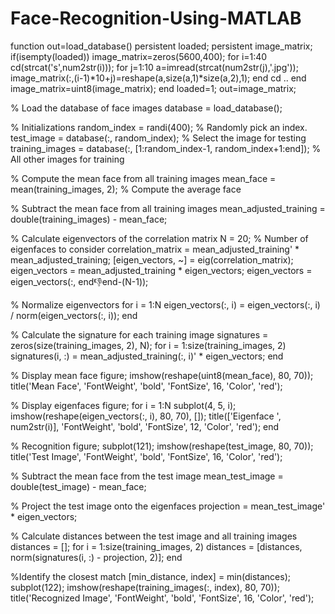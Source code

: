 # Face-Recognition-Using-MATLAB
function out=load_database()
persistent loaded;
persistent image_matrix;
if(isempty(loaded))
    image_matrix=zeros(5600,400);
    for i=1:40
        cd(strcat('s',num2str(i)));
        for j=1:10
            a=imread(strcat(num2str(j),'.jpg'));
            image_matrix(:,(i-1)*10+j)=reshape(a,size(a,1)*size(a,2),1);
        end
        cd ..
    end
    image_matrix=uint8(image_matrix);
end
loaded=1;
out=image_matrix;

% Load the database of face images
database = load_database();

% Initializations
random_index = randi(400);   % Randomly pick an index.
test_image = database(:, random_index);  % Select the image for testing
training_images = database(:, [1:random_index-1, random_index+1:end]);  % All other images for training

% Compute the mean face from all training images
mean_face = mean(training_images, 2);  % Compute the average face

% Subtract the mean face from all training images
mean_adjusted_training = double(training_images) - mean_face;

% Calculate eigenvectors of the correlation matrix
N = 20;  % Number of eigenfaces to consider
correlation_matrix = mean_adjusted_training' * mean_adjusted_training;
[eigen_vectors, ~] = eig(correlation_matrix);
eigen_vectors = mean_adjusted_training * eigen_vectors;
eigen_vectors = eigen_vectors(:, end:-1:end-(N-1));

% Normalize eigenvectors
for i = 1:N
    eigen_vectors(:, i) = eigen_vectors(:, i) / norm(eigen_vectors(:, i));
end

% Calculate the signature for each training image
signatures = zeros(size(training_images, 2), N);
for i = 1:size(training_images, 2)
    signatures(i, :) = mean_adjusted_training(:, i)' * eigen_vectors;
end

% Display mean face
figure;
imshow(reshape(uint8(mean_face), 80, 70));
title('Mean Face', 'FontWeight', 'bold', 'FontSize', 16, 'Color', 'red');

% Display eigenfaces
figure;
for i = 1:N
    subplot(4, 5, i);
    imshow(reshape(eigen_vectors(:, i), 80, 70), []);
    title(['Eigenface ', num2str(i)], 'FontWeight', 'bold', 'FontSize', 12, 'Color', 'red');
end

% Recognition
figure;
subplot(121); 
imshow(reshape(test_image, 80, 70));
title('Test Image', 'FontWeight', 'bold', 'FontSize', 16, 'Color', 'red');

% Subtract the mean face from the test image
mean_test_image = double(test_image) - mean_face;

% Project the test image onto the eigenfaces
projection = mean_test_image' * eigen_vectors;

% Calculate distances between the test image and all training images
distances = [];
for i = 1:size(training_images, 2)
    distances = [distances, norm(signatures(i, :) - projection, 2)];
end

%Identify the closest match
[min_distance, index] = min(distances);
subplot(122);
imshow(reshape(training_images(:, index), 80, 70));
title('Recognized Image', 'FontWeight', 'bold', 'FontSize', 16, 'Color', 'red');
